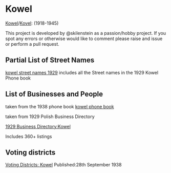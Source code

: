 # Kowel
[Kowel](https://pl.wikipedia.org/wiki/Kowel)/[Kovel](https://en.wikipedia.org/wiki/Kovel): (1918-1945)

This project is developed by @skilenstein as a passion/hobby project. If you spot any errors or otherwise would like to comment please raise and issue or perform a pull request.

## Partial List of Street Names
[kowel street names 1929](street_names.txt) includes all the Street names in the 1929 Kowel Phone book

## List of Businesses and People
taken from the 1938 phone book
[kowel phone book](kowel_residents_1938.csv)

taken from 1929 Polish Business Directory

[1929 Business Directory:Kowel](1929_business_directory.md)

Includes 360+ listings

## Voting districts
[Voting Districts: Kowel](https://polona.pl/item/obwieszczenie-inc-na-podstawie-art-52-ordynacji-wyborczej-dz-u-r-p-nr-47-poz,OTQyNjM5MzI/0/#info:metadata) 
Published:28th September 1938
